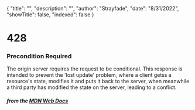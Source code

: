 {
    "title": "",
    "description": "",
    "author": "Strayfade",
    "date": "8/31/2022",
    "showTitle": false,
    "indexed": false
}
# 428
### Precondition Required

The origin server requires the request to be conditional. This response is intended to prevent the 'lost update' problem, where a client getss a resource's state, modifies it and puts it back to the server, when meanwhile a third party has modified the state on the server, leading to a conflict.

#### *from the [MDN Web Docs](https://developer.mozilla.org/en-US/docs/Web/HTTP/Status)* 